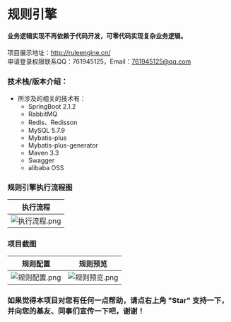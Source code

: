 # 规则引擎 
#### 业务逻辑实现不再依赖于代码开发，可零代码实现复杂业务逻辑。

项目展示地址：http://ruleengine.cn/   
申请登录权限联系QQ：761945125，Email：761945125@qq.com

### 技术栈/版本介绍：
- 所涉及的相关的技术有：
    - SpringBoot 2.1.2
    - RabbitMQ
    - Redis、Redisson
    - MySQL 5.7.9
    - Mybatis-plus
    - Mybatis-plus-generator
    - Maven 3.3
    - Swagger
    - alibaba OSS
 
### 规则引擎执行流程图  

| 执行流程 |
|---|
| ![执行流程.png](https://github.com/DingQianWen/rule-engine/blob/master/static/img/规则引擎执行流程.png)|
 
### 项目截图

| 规则配置 | 规则预览 |
|---|---|
| ![规则配置.png](https://github.com/DingQianWen/rule-engine/blob/master/static/img/config.png) | ![规则预览.png](https://github.com/DingQianWen/rule-engine/blob/master/static/img/view_config.png) |


### 如果觉得本项目对您有任何一点帮助，请点右上角 "Star" 支持一下， 并向您的基友、同事们宣传一下吧，谢谢！

